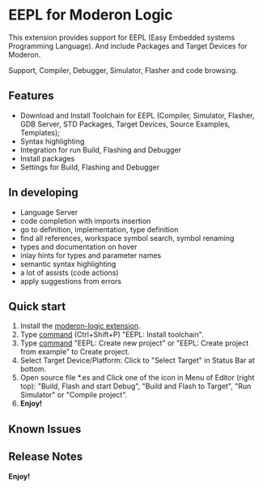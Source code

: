 # EEPL for Moderon Logic

This extension provides support for EEPL (Easy Embedded systems Programming Language). And include Packages and Target Devices for Moderon.

Support, Compiler, Debugger, Simulator, Flasher and code browsing.

## Features

- Download and Install Toolchain for EEPL (Compiler, Simulator, Flasher, GDB Server, STD Packages, Target Devices, Source Examples, Templates);
- Syntax highlighting
- Integration for run Build, Flashing and Debugger
- Install packages
- Settings for Build, Flashing and Debugger




## In developing

- Language Server
- code completion with imports insertion
- go to definition, implementation, type definition
- find all references, workspace symbol search, symbol renaming
- types and documentation on hover
- inlay hints for types and parameter names
- semantic syntax highlighting
- a lot of assists (code actions)
- apply suggestions from errors


## Quick start

1. Install the [moderon-logic extension].
2. Type [command] (Ctrl+Shift+P) "EEPL: Install toolchain".
3. Type [command] "EEPL: Create new project" or "EEPL: Create project from example" to Create project.
3. Select Target Device/Platform: Click to "Select Target" in Status Bar at bottom.
4. Open source file *.es and Click one of the icon in Menu of Editor (right top): "Build, Flash and start Debug", "Build and Flash to Target", "Run Simulator" or "Compile project".
5. **Enjoy!**


[moderon-logic extension]: https://marketplace.visualstudio.com/items?itemName=Retrograd-Studios.moderon-logic
[command]: https://code.visualstudio.com/docs/getstarted/tips-and-tricks#_getting-started



## Known Issues



## Release Notes




**Enjoy!**

